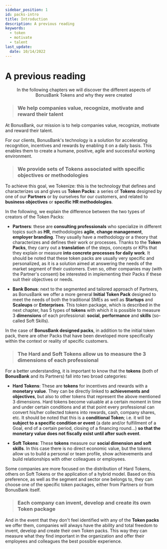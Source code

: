 ```yaml
---
sidebar_position: 1
id: packs-intro
title: Introduction
description: A previous reading
keywords:
  - token
  - motivate
  - talent
last_update:
  date: 10/14/2022
---
```


# A previous reading

<p align="center"> In the following chapters we will discover the different aspects of BonusBank Tokens and why they were created</p>

> ### We help companies value, recognize, motivate and reward their talent

At BonusBank, our mission is to help companies value, recognize, motivate and reward their talent.

For our clients, BonusBank's technology is a solution for accelerating recognition, incentives and rewards by enabling it on a daily basis. This enables them to create a humane, positive, agile and successful working environment.

> ### We provide sets of Tokens associated with specific objectives or methodologies

To achieve this goal, we Tokenize: this is the technology that defines and characterizes us and gives us **Token Packs**: a series of **Tokens** designed by one of our **Partners** or by ourselves for our customers, and related to **business objectives** or **specific HR methodologies**.

In the following, we explain the difference between the two types of creators of the Token Packs:

- **Partners**: these are **consulting professionals** who specialize in different topics such as **HR**, methodologies **agile**, **change management**, **employer branding**. They usually have a methodology or a theory that characterizes and defines their work or processes. Thanks to the **Token Packs**, they carry out a **translation** of the steps, concepts or KPIs that they explain or measure **into concrete processes for daily work**. It should be noted that these token packs are usually very specific and personalized, as it is a solution aimed at answering the needs of the market segment of their customers. Even so, other companies may (with the Partner's consent) be interested in implementing their Packs if these suit their objectives or needs.

- **Bank Bonus**: next to the segmented and tailored approach of Partners, as BonusBank we offer a more general **Initial Token Pack** designed to meet the needs of both the traditional SMEs as well as **Startups** and **Scaleups** or **Enterprises**. This token package, which is described in the next chapter, has 5 types of **tokens** with which it is possible to measure 3 **dimensions** of each professional: **social**, **performance** and **skills** (so-called Soft Skills).

In the case of **BonusBank designed packs**, in addition to the initial token pack, there are other Packs that have been developed more specifically within the context or reality of specific customers.

> ### The Hard and Soft Tokens allow us to measure the 3 dimensions of each professional

For a better understanding, it is important to know that the **tokens** (both of **BonusBank** and its Partners) fall into two broad categories:

- **Hard Tokens**: These are **tokens** for incentives and rewards with a **monetary value**. They can be directly linked to **achievements and objectives**, but also to other tokens that represent the above mentioned 3 dimensions. Hard tokens become valuable at a certain moment in time and under certain conditions and at that point every professional can convert his/her collected tokens into rewards, cash, company shares, etc. It should be noted that this is a **conditional Token**; i.e. it will be **subject to a specific condition or event** (a date and/or fulfillment of a Goal, end of a certain period, closing of a financing round...) **so that the monetary value does not fiscally exist until after such event**.

- **Soft Tokens**: These **tokens** measure our **social dimension and soft skills**. In this case there is no direct economic value, but the tokens allow us to build a personal or team profile, show achievements and build relationships with other colleagues or employees.

Some companies are more focused on the distribution of Hard Tokens, others on Soft Tokens or the application of a hybrid model. Based on this preference, as well as the segment and sector one belongs to, they can choose one of the specific token packages, either from Partners or from BonusBank itself.

> ### Each company can invent, develop and create its own Token package

And in the event that they don't feel identified with any of the **Token packs** we offer them, companies will always have the ability and total freedom to invent, develop and create their own Token packs. This way they can measure what they find important in the organization and offer their employees and colleagues the best possible experience.
